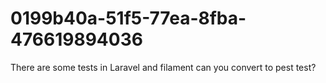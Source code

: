 # 0199b40a-51f5-77ea-8fba-476619894036
There are some tests in Laravel and filament can you convert to pest test?
